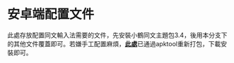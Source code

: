 # 安卓端配置文件

此處存放配置同文輸入法需要的文件，先安裝小鶴同文主題包3.4，後用本分支下的其他文件覆蓋即可。若嫌手工配置麻煩，[**此處**](https://github.com/leimaau/leimaau_jyutping/releases)已通過apktool重新打包，下載安裝即可。

